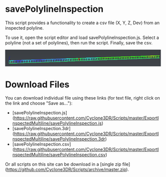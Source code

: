 # savePolylineInspection

This script provides a functionality to create a csv file (X, Y, Z, Dev) from an inspected polyline. 

To use it, open the script editor and load savePolylineInspection.js. Select a polyline (not a set of polylines), then run the script. Finally, save the csv.

![alt text](https://raw.githubusercontent.com/Cyclone3DR/Scripts/master/ExportInspectedMultiline/Screenshot1.png "screenshot1")

# Download Files

You can download individual file using these links (for text file, right click on the link and choose "Save as..."):

- [savePolylineInspection.js] (https://raw.githubusercontent.com/Cyclone3DR/Scripts/master/ExportInspectedMultiline/savePolylineInspection.js)
- [savePolylineInspection.3dr] (https://raw.githubusercontent.com/Cyclone3DR/Scripts/master/ExportInspectedMultiline/savePolylineInspection.3dr)
- [savePolylineInspection.csv] (https://raw.githubusercontent.com/Cyclone3DR/Scripts/master/ExportInspectedMultiline/savePolylineInspection.csv)

Or all scripts on this site can be download in a [single zip file] (https://github.com/Cyclone3DR/Scripts/archive/master.zip).